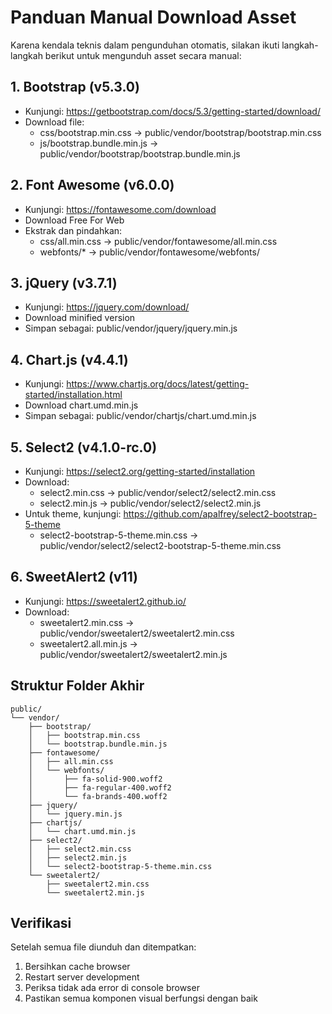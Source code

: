 # Panduan Manual Download Asset

Karena kendala teknis dalam pengunduhan otomatis, silakan ikuti langkah-langkah berikut untuk mengunduh asset secara manual:

## 1. Bootstrap (v5.3.0)
- Kunjungi: https://getbootstrap.com/docs/5.3/getting-started/download/
- Download file:
  - css/bootstrap.min.css → public/vendor/bootstrap/bootstrap.min.css
  - js/bootstrap.bundle.min.js → public/vendor/bootstrap/bootstrap.bundle.min.js

## 2. Font Awesome (v6.0.0)
- Kunjungi: https://fontawesome.com/download
- Download Free For Web
- Ekstrak dan pindahkan:
  - css/all.min.css → public/vendor/fontawesome/all.min.css
  - webfonts/* → public/vendor/fontawesome/webfonts/

## 3. jQuery (v3.7.1)
- Kunjungi: https://jquery.com/download/
- Download minified version
- Simpan sebagai: public/vendor/jquery/jquery.min.js

## 4. Chart.js (v4.4.1)
- Kunjungi: https://www.chartjs.org/docs/latest/getting-started/installation.html
- Download chart.umd.min.js
- Simpan sebagai: public/vendor/chartjs/chart.umd.min.js

## 5. Select2 (v4.1.0-rc.0)
- Kunjungi: https://select2.org/getting-started/installation
- Download:
  - select2.min.css → public/vendor/select2/select2.min.css
  - select2.min.js → public/vendor/select2/select2.min.js
- Untuk theme, kunjungi: https://github.com/apalfrey/select2-bootstrap-5-theme
  - select2-bootstrap-5-theme.min.css → public/vendor/select2/select2-bootstrap-5-theme.min.css

## 6. SweetAlert2 (v11)
- Kunjungi: https://sweetalert2.github.io/
- Download:
  - sweetalert2.min.css → public/vendor/sweetalert2/sweetalert2.min.css
  - sweetalert2.all.min.js → public/vendor/sweetalert2/sweetalert2.min.js

## Struktur Folder Akhir
```
public/
└── vendor/
    ├── bootstrap/
    │   ├── bootstrap.min.css
    │   └── bootstrap.bundle.min.js
    ├── fontawesome/
    │   ├── all.min.css
    │   └── webfonts/
    │       ├── fa-solid-900.woff2
    │       ├── fa-regular-400.woff2
    │       └── fa-brands-400.woff2
    ├── jquery/
    │   └── jquery.min.js
    ├── chartjs/
    │   └── chart.umd.min.js
    ├── select2/
    │   ├── select2.min.css
    │   ├── select2.min.js
    │   └── select2-bootstrap-5-theme.min.css
    └── sweetalert2/
        ├── sweetalert2.min.css
        └── sweetalert2.min.js
```

## Verifikasi
Setelah semua file diunduh dan ditempatkan:
1. Bersihkan cache browser
2. Restart server development
3. Periksa tidak ada error di console browser
4. Pastikan semua komponen visual berfungsi dengan baik